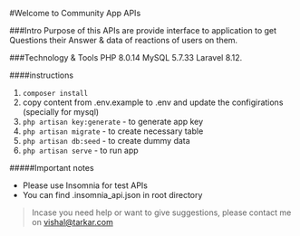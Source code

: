 #Welcome to Community App APIs

###Intro
Purpose of this APIs are provide interface to application to get Questions their Answer & data of reactions of users on them.

###Technology & Tools
PHP 8.0.14
MySQL 5.7.33
Laravel 8.12.

####instructions
1. `composer install`
2. copy content from .env.example to .env and update the configirations (specially for mysql)
3. `php artisan key:generate` - to generate app key
4. `php artisan migrate` - to create necessary table
5. `php artisan db:seed` - to create dummy data
6. `php artisan serve` - to run app


#####Important notes
- Please use Insomnia for test APIs 
- You can find .insomnia_api.json in root directory


> Incase you need help or want to give suggestions, please contact me on vishal@tarkar.com